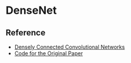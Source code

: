 # DenseNet

## Reference

* [Densely Connected Convolutional Networks](https://arxiv.org/abs/1608.06993)
* [Code for the Original Paper](https://github.com/liuzhuang13/DenseNet)
